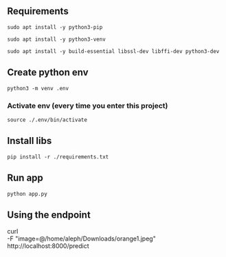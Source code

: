 ## Requirements

`sudo apt install -y python3-pip`

`sudo apt install -y python3-venv`

`sudo apt install -y build-essential libssl-dev libffi-dev python3-dev`


## Create python env

`python3 -m venv .env`

### Activate env (every time you enter this project)

`source ./.env/bin/activate`

## Install libs

`pip install -r ./requirements.txt`

## Run app

`python app.py`

## Using the endpoint

curl \
  -F "image=@/home/aleph/Downloads/orange1.jpeg" \
  http://localhost:8000/predict
